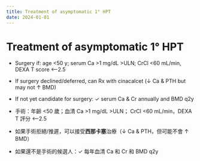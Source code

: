 ```yaml
---
title: Treatment of asymptomatic 1° HPT
date: 2024-01-01
---
```

# Treatment of asymptomatic 1° HPT

* Surgery if: age <50 y; serum Ca >1 mg/dL >ULN; CrCl <60 mL/min, DEXA T score <–2.5
* If surgery declined/deferred, can Rx with cinacalcet (↓ Ca & PTH but may not ↑ BMD)
* If not yet candidate for surgery: ✓ serum Ca & Cr annually and BMD q2y

* 手術：年齡 <50 歲；血清 Ca >1 mg/dL >ULN； CrCl <60 mL/min，DEXA T 評分 <–2.5
* 如果手術拒絕/推遲，可以接受**西那卡塞**治療（↓ Ca & PTH，但可能不會 ↑ BMD）
* 如果還不是手術的候選人：✓ 每年血清 Ca 和 Cr 和 BMD q2y
